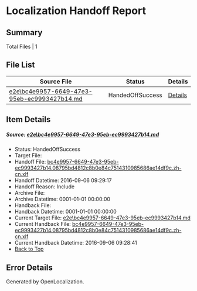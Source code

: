 # <a name='report-top'></a> Localization Handoff Report

## Summary
 Total Files | 1

## File List
 Source File | Status | Details 
 ----------- | ------ | ------- 
 [e2e\bc4e9957-6649-47e3-95eb-ec9993427b14.md](https://github.com/OpenLocalizationTestOrg/ol-test0/blob/350eb4153f37991dffdf1ab42a144531c0483153/e2e/bc4e9957-6649-47e3-95eb-ec9993427b14.md) | HandedOffSuccess | [Details](#bb46a3b3d76c68824573315797225c924ba1af9f1)

## Item Details
##### <a name='bb46a3b3d76c68824573315797225c924ba1af9f1'></a> Source: [e2e\bc4e9957-6649-47e3-95eb-ec9993427b14.md](https://github.com/OpenLocalizationTestOrg/ol-test0/blob/350eb4153f37991dffdf1ab42a144531c0483153/e2e/bc4e9957-6649-47e3-95eb-ec9993427b14.md)
* Status: HandedOffSuccess
* Target File: 
* Handoff File: [bc4e9957-6649-47e3-95eb-ec9993427b14.08795bd4812c8b0e84c7514310985686ae14df9c.zh-cn.xlf](https://github.com/OpenLocalizationTestOrg/ol-test0-handoff/blob/8441f23c78b13d9cd66f354b573a764a2aaf4f48/ol-handoff/OpenLocalizationTestOrg/ol-test0-zhcn/ci/ht/bc4e9957-6649-47e3-95eb-ec9993427b14.08795bd4812c8b0e84c7514310985686ae14df9c.zh-cn.xlf)
* Handoff Datetime: 2016-09-06 09:29:17
* Handoff Reason: Include
* Archive File: 
* Archive Datetime: 0001-01-01 00:00:00
* Handback File: 
* Handback Datetime: 0001-01-01 00:00:00
* Current Target File: [e2e\bc4e9957-6649-47e3-95eb-ec9993427b14.md](https://github.com/OpenLocalizationTestOrg/ol-test0-zhcn/blob/4fd213ccd0af298d186984d12a9e54558f9bf952/e2e/bc4e9957-6649-47e3-95eb-ec9993427b14.md)
* Current Handback File: [bc4e9957-6649-47e3-95eb-ec9993427b14.08795bd4812c8b0e84c7514310985686ae14df9c.zh-cn.xlf](https://github.com/OpenLocalizationTestOrg/ol-test0-handback/blob/ae776d1066acc2d38c4266997f3d9a25caebe5d4/ol-handback/OpenLocalizationTestOrg/ol-test0-zhcn/ci/ht/bc4e9957-6649-47e3-95eb-ec9993427b14.08795bd4812c8b0e84c7514310985686ae14df9c.zh-cn.xlf)
* Current Handback Datetime: 2016-09-06 09:28:41
* [Back to Top](#report-top)


## Error Details

Generated by OpenLocalization.
